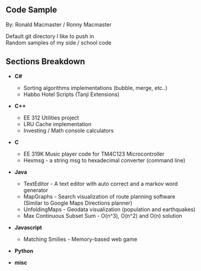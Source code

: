 ## Code Sample

By: Ronald Macmaster / Ronny Macmaster  

Default git directory I like to push in  
Random samples of my side / school code  

## Sections Breakdown  
* **C#**  
    * Sorting algorithms implementations (bubble, merge, etc..)
    * Habbo Hotel Scripts (Tanji Extensions)  

* **C++**
    * EE 312 Utilities project
    * LRU Cache implementation
    * Investing / Math console calculators  

* **C**  
    * EE 319K Music player code for TM4C123 Microcontroller
    * Hexmsg - a string msg to hexadecimal converter (command line)  

* **Java**  
    * TextEditor - A text editor with auto correct and a markov word generator
    * MapGraphs - Search visualization of route planning software  
    (Similar to Google Maps Directions planner)
    * UnfoldingMaps - Geodata visualization (population and earthquakes)
    * Max Continuous Subset Sum - O(n^3), O(n^2) and O(n) solution  

* **Javascript**  
    * Matching Smilies - Memory-based web game  

* **Python**  
    

* **misc**  

